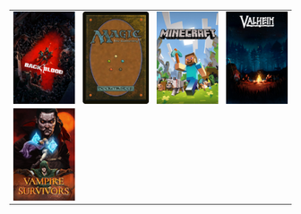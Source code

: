  <table>
  <tr>
    <td>
        <a href="/Back4Blood/"><img src="Back4Blood/Resource/Back4Blood-logo.png" width="200">
    </td>
    <td>
        <a href="/Magic%20the%20Gathering/"><img src="Magic%20the%20Gathering/Resource/Magic-the-Gathering-logo.png" width="215"></a>
    </td>
    <td>
        <a href="/Minecraft/"><img src="Minecraft/Resource/Minecraft-logo.png" width="200"></a>
    </td>
    <td>
        <a href="/Valheim/"><img src="Valheim/Resource/Valheim-logo.jpg" width="200"></a>
    </td>
  </tr>
      <td>
        <a href="/Vampire%20Survivors/"><img src="Vampire%20Survivors/Resource/Vampire-Survivors-logo.png" width="200">
    </td>
  <tr>
  </tr>
  <tr>
  </tr>
</table> 